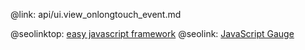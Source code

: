 @link: api/ui.view_onlongtouch_event.md

@seolinktop: [easy javascript framework](https://webix.com)
@seolink: [JavaScript Gauge ](https://webix.com/widget/gage/)